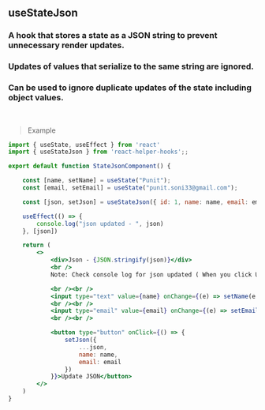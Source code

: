 ## useStateJson

### A hook that stores a state as a JSON string to prevent unnecessary render updates.
### Updates of values that serialize to the same string are ignored.
### Can be used to ignore duplicate updates of the state including object values.

<br />

> Example

```jsx
import { useState, useEffect } from 'react'
import { useStateJson } from 'react-helper-hooks';;

export default function StateJsonComponent() {

    const [name, setName] = useState("Punit");
    const [email, setEmail] = useState("punit.soni33@gmail.com");

    const [json, setJson] = useStateJson({ id: 1, name: name, email: email });

    useEffect(() => {
        console.log("json updated - ", json)
    }, [json])

    return (
        <>
            <div>Json - {JSON.stringify(json)}</div>
            <br />
            Note: Check console log for json updated ( When you click Update JSON button continuously without changing name or email, it will not rerender the component )

            <br /><br />
            <input type="text" value={name} onChange={(e) => setName(e.target.value)} />
            <br /><br />
            <input type="email" value={email} onChange={(e) => setEmail(e.target.value)} />
            <br /><br />

            <button type="button" onClick={() => {
                setJson({
                    ...json,
                    name: name,
                    email: email
                })
            }}>Update JSON</button>
        </>
    )
}

```
